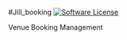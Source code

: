 #Jill_booking
[![Software License](https://img.shields.io/badge/license-GPL-brightgreen.svg?style=flat)](LICENSE) 

Venue Booking Management
